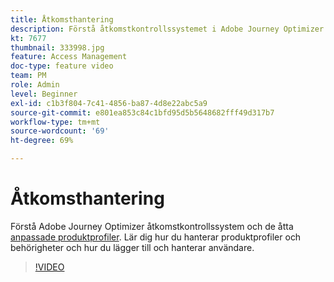 ```yaml
---
title: Åtkomsthantering
description: Förstå åtkomstkontrollssystemet i Adobe Journey Optimizer och de åtta anpassade produktprofilerna. Lär dig hur du hanterar produktprofiler och behörigheter och hur du lägger till och hanterar användare.
kt: 7677
thumbnail: 333998.jpg
feature: Access Management
doc-type: feature video
team: PM
role: Admin
level: Beginner
exl-id: c1b3f804-7c41-4856-ba87-4d8e22abc5a9
source-git-commit: e801ea853c84c1bfd95d5b5648682fff49d317b7
workflow-type: tm+mt
source-wordcount: '69'
ht-degree: 69%

---
```


# Åtkomsthantering

Förstå Adobe Journey Optimizer åtkomstkontrollssystem och de åtta [anpassade produktprofiler](https://experienceleague.adobe.com/docs/journey-optimizer/using/administration/ootb-product-profiles.html). Lär dig hur du hanterar produktprofiler och behörigheter och hur du lägger till och hanterar användare.

>[!VIDEO](https://video.tv.adobe.com/v/333998?quality=12&learn=on)
